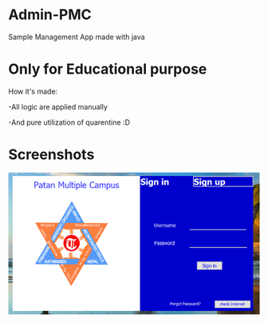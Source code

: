 # Admin-PMC
Sample Management App made with java
# Only for Educational purpose
How it's made:

-All logic are applied manually

-And pure utilization of quarentine :D
# Screenshots
![](login-screenshot.PNG)
